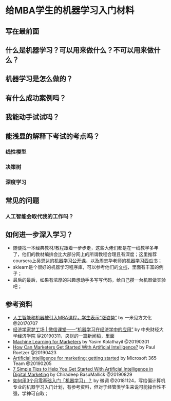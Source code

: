 # 给MBA学生的机器学习入门材料 
## 写在最前面


## 什么是机器学习？可以用来做什么？不可以用来做什么？

## 机器学习是怎么做的？

## 有什么成功案例吗？

## 我能动手试试吗？

## 能浅显的解释下考试的考点吗？
### 线性模型
### 决策树
### 深度学习

## 常见的问题
### 人工智能会取代我的工作吗？
###  

## 如何进一步深入学习？
* 随便找一本经典教材/教程跟着一步步走，这些大佬们都是在一线教学多年了，他们的教材编排会比大部分网上的所谓教程合理且有深度；这里推荐coursera上吴恩达的[机器学习公开课](https://www.coursera.org/learn/machine-learning)，以及周志华老师的[机器学习西瓜书](https://item.jd.com/11867803.html)；
* sklearn是个很好的机器学习程序库，可以参考他们的[文档](https://scikit-learn.org/stable/user_guide.html)，里面有丰富的例子；
* 最后的最后，如果有浓厚的兴趣想动手多写写代码，给自己攒一台机器做实验吧；

## 参考资料
* [人工智能和机器被引入MBA课程，学生表示“涨姿势”](https://zhuanlan.zhihu.com/p/27744215) by 一米见方文化 @20170707
* [经济学家梦工场 | 微信课堂——“机器学习在经济学中的应用”](http://econ.cufe.edu.cn/info/1065/3451.htm) by 中央财经大学经济学院 @20190311，央财的一篇新闻稿，里面
* [Machine Learning for Marketers](https://towardsdatascience.com/machine-learning-for-marketers-78bff070cbd6) by Yasim Kolathayil @20190301
* [How Can Marketers Get Started With Artificial Intelligence?](https://www.marketingaiinstitute.com/blog/how-can-marketers-get-started-with-artificial-intelligence-video) by Paul Roetzer @20190423
* [Artificial intelligence for marketing: getting started](https://www.microsoft.com/en-us/microsoft-365/growth-center/resources/artificial-intelligence-for-marketing) by Microsoft 365 Team @20190205
* [7 Simple Tips to Help You Get Started With Artificial Intelligence in Digital Marketing](https://www.martechadvisor.com/articles/machine-learning-ai/tips-to-get-started-with-artificial-intelligence-in-digital-marketing/) by Chiradeep BasuMallick @20190829
* [如何用3个月零基础入门「机器学习」？](https://zhuanlan.zhihu.com/p/29704017) by 微调 @20181124，写给偏计算机专业的机器学习入门计划，有参考资料，但对于经管类学生来说可能操作性不强，学神可自取；

